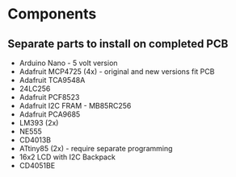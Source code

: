 # Components

## Separate parts to install on completed PCB
- Arduino Nano - 5 volt version
- Adafruit MCP4725 (4x) - original and new versions fit PCB
- Adafruit TCA9548A
- 24LC256
- Adafruit PCF8523
- Adafruit I2C FRAM - MB85RC256
- Adafruit PCA9685
- LM393 (2x)
- NE555
- CD4013B
- ATtiny85 (2x) - require separate programming
- 16x2 LCD with I2C Backpack
- CD4051BE

